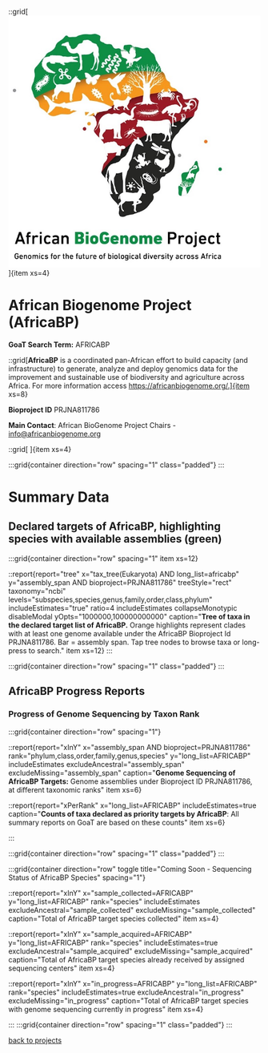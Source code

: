 
::grid[![GoaT](/static/images/africabp2.jpeg)]{item xs=4}


# African Biogenome Project (AfricaBP)
**GoaT Search Term:** AFRICABP


::grid[**AfricaBP** is a coordinated pan-African effort to build capacity (and infrastructure) to generate, analyze and deploy genomics data for the improvement and sustainable use of biodiversity and agriculture across Africa. For more information access https://africanbiogenome.org/.]{item xs=8}

**Bioproject ID** PRJNA811786

**Main Contact**: African BioGenome Project Chairs - info@africanbiogenome.org


::grid[ ]{item xs=4}


:::grid{container direction="row" spacing="1" class="padded"}
:::

# Summary Data

## Declared targets of AfricaBP, highlighting species with available assemblies (green)

:::grid{container direction="row" spacing="1" item xs=12}

::report{report="tree" x="tax_tree(Eukaryota) AND long_list=africabp" y="assembly_span AND bioproject=PRJNA811786" treeStyle="rect" taxonomy="ncbi" levels="subspecies,species,genus,family,order,class,phylum" includeEstimates="true" ratio=4 includeEstimates collapseMonotypic disableModal yOpts="1000000,100000000000" caption="**Tree of taxa in the declared target list of AfricaBP.** Orange highlights represent clades with at least one genome available under the AfricaBP Bioproject Id PRJNA811786. Bar = assembly span. Tap tree nodes to browse taxa or long-press to search." item xs=12}
:::


:::grid{container direction="row" spacing="1" class="padded"}
:::

## AfricaBP Progress Reports
### Progress of Genome Sequencing by Taxon Rank
:::grid{container direction="row" spacing="1"}

::report{report="xInY" x="assembly_span AND bioproject=PRJNA811786" rank="phylum,class,order,family,genus,species" y="long_list=AFRICABP" includeEstimates excludeAncestral="assembly_span" excludeMissing="assembly_span" caption="**Genome Sequencing of AfricaBP Targets:** Genome assemblies under Bioproject ID PRJNA811786, at different taxonomic ranks" item xs=6}

::report{report="xPerRank" x="long_list=AFRICABP" includeEstimates=true caption="**Counts of taxa declared as priority targets by AfricaBP**: All summary reports on GoaT are based on these counts" item xs=6}

:::

:::grid{container direction="row" spacing="1" class="padded"}
:::


:::grid{container direction="row" toggle title="Coming Soon - Sequencing Status of AfricaBP Species" spacing="1"}

::report{report="xInY" x="sample_collected=AFRICABP" y="long_list=AFRICABP" rank="species" includeEstimates excludeAncestral="sample_collected" excludeMissing="sample_collected" caption="Total of AfricaBP target species collected" item xs=4}

::report{report="xInY" x="sample_acquired=AFRICABP" y="long_list=AFRICABP" rank="species" includeEstimates=true excludeAncestral="sample_acquired" excludeMissing="sample_acquired" caption="Total of AfricaBP target species already received by assigned sequencing centers" item xs=4}

::report{report="xInY" x="in_progress=AFRICABP" y="long_list=AFRICABP" rank="species" includeEstimates=true excludeAncestral="in_progress" excludeMissing="in_progress" caption="Total of AfricaBP target species with genome sequencing currently in progress" item xs=4}

:::
:::grid{container direction="row" spacing="1" class="padded"}
:::



[back to projects](/projects)
